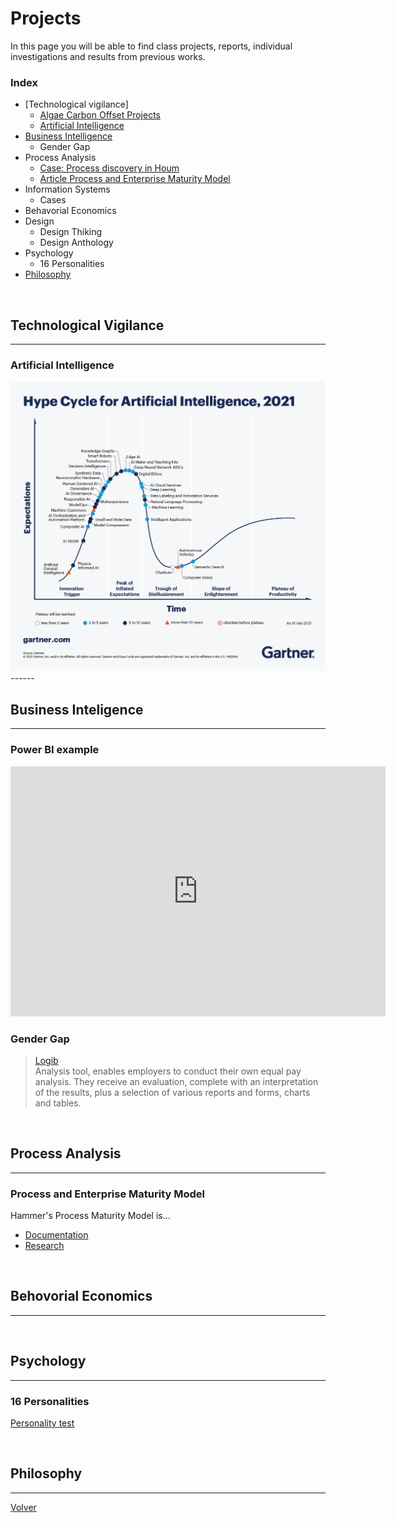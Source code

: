# Projects

In this page you will be able to find class projects, reports, individual investigations and results from previous works.

### Index
* [Technological vigilance]
  * [Algae Carbon Offset Projects](./projects/algae.html)
  * [Artificial Intelligence](#ai)
* [Business Intelligence](#bi)
  * Gender Gap
* Process Analysis
  * [Case: Process discovery in Houm](./projects/houm_case.html) 
  * [Article Process and Enterprise Maturity Model](#process)
* Information Systems
  * Cases 
* Behavorial Economics
* Design
  * Design Thiking 
  * Design Anthology
* Psychology
  * 16 Personalities 
* [Philosophy]()

<br>

## Technological Vigilance <a name="tech_vigilance"></a>
------

### Artificial Intelligence <a name="ai"></a>
<img src="./assets/img/HypeCycleAI.png">
------
<br>

## Business Inteligence <a name="bi"></a>
------
### Power BI example
<iframe title="Reporte Ventas Videojuegos - Page 1" width="600" height="400" src="https://app.powerbi.com/reportEmbed?reportId=c019f37b-b110-4a92-8159-9ede9c313fd5&autoAuth=true&ctid=5ff5d9fa-f83f-4ac1-a4d2-eb48ea0a00d2&config=eyJjbHVzdGVyVXJsIjoiaHR0cHM6Ly93YWJpLXNvdXRoLWNlbnRyYWwtdXMtcmVkaXJlY3QuYW5hbHlzaXMud2luZG93cy5uZXQvIn0%3D" frameborder="0" allowFullScreen="true"></iframe>

<br>

### Gender Gap
>[Logib](https://www.logib.admin.ch/home)    
Analysis tool, enables employers to conduct their own equal pay analysis. They receive an evaluation, complete with an interpretation of the results, plus a selection of various reports and forms, charts and tables.  

<br>

## Process Analysis <a name="process"></a>
-----
### Process and Enterprise Maturity Model
Hammer's Process Maturity Model is...

* [Documentation](http://www.hammerandco.com/pemm.htm)
* [Research](https://www.researchgate.net/publication/265220113_Michael_Hammer%27s_Process_and_Enterprise_Maturity_Model)


<br>

## Behovorial Economics
-----
<br>


## Psychology
-----
### 16 Personalities 

[Personality test](https://www.16personalities.com/free-personality-test)


<br>

## Philosophy

------
[Volver](./)

